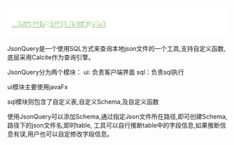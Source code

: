 ![Alt](logo.png)

JsonQuery是一个使用SQL方式来查询本地json文件的一个工具,支持自定义函数,底层采用Calcite作为查询引擎。

JsonQuery分为两个模块：
ui: 负责客户端界面
sql：负责sql执行

ui模块主要使用javaFx

sql模块则包含了自定义表,自定义Schema,及自定义函数

使用JsonQuery可以添加Schema,通过指定Json文件所在路径,即可创建Schema,路径下的json文件名,即时table,
工具可以自行推断table中的字段信息,如果推断信息有误,用户也可以自定修改字段信息。